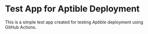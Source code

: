 # Test App for Aptible Deployment

This is a simple test app created for testing Aptible deployment using GitHub Actions.

